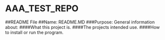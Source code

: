 # AAA_TEST_REPO
##README File
##Name: README.MD
###Purpose: General information about:
	####What this project is.
	####The projects intended use.
	####How to install or run the program.
